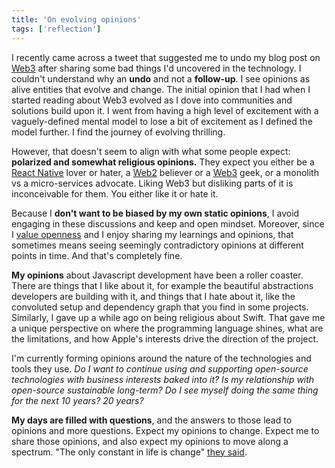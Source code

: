 ```yaml
---
title: 'On evolving opinions'
tags: ['reflection']
---
```


I recently came across a tweet that suggested me to undo my blog post on [Web3](/2021/11/29/exploring-web3) after sharing some bad things I'd uncovered in the technology.
I couldn't understand why an **undo** and not a **follow-up**.
I see opinions as alive entities that evolve and change.
The initial opinion that I had when I started reading about Web3 evolved as I dove into communities and solutions build upon it.
I went from having a high level of excitement with a vaguely-defined mental model to lose a bit of excitement as I defined the model further.
I find the journey of evolving thrilling.

However, that doesn't seem to align with what some people expect:
**polarized and somewhat religious opinions.**
They expect you either be a [React Native](https://reactnative.dev/) lover or hater,
a [Web2](https://en.wikipedia.org/wiki/Web_2.0) believer or a [Web3](https://web3.foundation/) geek,
or a monolith vs a micro-services advocate.
Liking Web3 but disliking parts of it is inconceivable for them.
You either like it or hate it.

Because I **don't want to be biased by my own static opinions**,
I avoid engaging in these discussions and keep and open mindset.
Moreover,
since I [value openness](/about) and I enjoy sharing my learnings and opinions,
that sometimes means seeing seemingly contradictory opinions at different points in time.
And that's completely fine.

**My opinions** about Javascript development have been a roller coaster.
There are things that I like about it,
for example the beautiful abstractions developers are building with it,
and things that I hate about it,
like the convoluted setup and dependency graph that you find in some projects.
Similarly,
I gave up a while ago on being religious about Swift.
That gave me a unique perspective on where the programming language shines,
what are the limitations,
and how Apple's interests drive the direction of the project.

I'm currently forming opinions around the nature of the technologies and tools they use.
_Do I want to continue using and supporting open-source technologies with business interests baked into it?
Is my relationship with open-source sustainable long-term?
Do I see myself doing the same thing for the next 10 years? 20 years?_

**My days are filled with questions**,
and the answers to those lead to opinions and more questions.
Expect my opinions to change.
Expect me to share those opinions,
and also expect my opinions to move along a spectrum.
"The only constant in life is change" [they said](https://arapahoelibraries.org/blogs/post/the-only-constant-in-life-is-change-heraclitus/#:~:text=One%20constant%20since%20the%20beginning,change%20is%20also%20a%20constant.&text=When%20that%20fear%20of%20change,becomes%20a%20phobia%2C%20particularly%20Metathesiophobia.).
